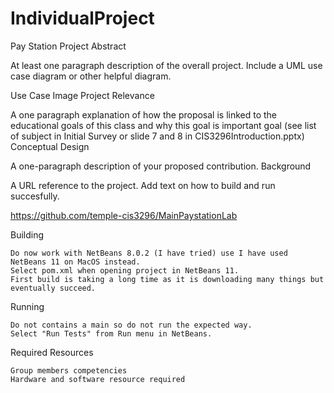 # IndividualProject
Pay Station
Project Abstract

At least one paragraph description of the overall project. Include a UML use case diagram or other helpful diagram.

Use Case Image
Project Relevance

A one paragraph explanation of how the proposal is linked to the educational goals of this class and why this goal is important goal (see list of subject in Initial Survey or slide 7 and 8 in CIS3296Introduction.pptx)
Conceptual Design

A one-paragraph description of your proposed contribution.
Background

A URL reference to the project. Add text on how to build and run succesfully.

https://github.com/temple-cis3296/MainPaystationLab

Building

    Do now work with NetBeans 8.0.2 (I have tried) use I have used NetBeans 11 on MacOS instead.
    Select pom.xml when opening project in NetBeans 11.
    First build is taking a long time as it is downloading many things but eventually succeed.

Running

    Do not contains a main so do not run the expected way.
    Select "Run Tests" from Run menu in NetBeans.

Required Resources

    Group members competencies
    Hardware and software resource required
